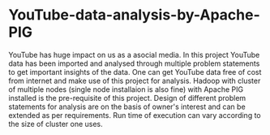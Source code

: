 # YouTube-data-analysis-by-Apache-PIG
YouTube has huge impact on us as a asocial media. In this project YouTube data has been imported and analysed through multiple problem statements to get important insights of the data.
One can get YouTube data free of cost from internet and make use of this project for analysis.
Hadoop with cluster of multiple nodes (single node installaion is also fine) with Apache PIG installed is the pre-requisite of this project.
Design of different problem statements for analysis are on the basis of owner's interest and can be extended as per requirements.
Run time of execution can vary according to the size of cluster one uses.
